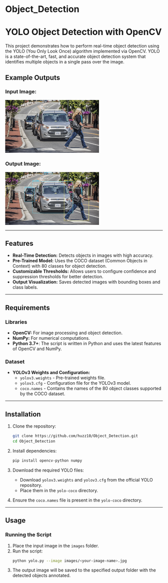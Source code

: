 # Object_Detection
# YOLO Object Detection with OpenCV

This project demonstrates how to perform real-time object detection using the YOLO (You Only Look Once) algorithm implemented via OpenCV. YOLO is a state-of-the-art, fast, and accurate object detection system that identifies multiple objects in a single pass over the image.
## Example Outputs

### Input Image:
<img src="images/car.jpg" alt="Input Image" width="300"/>

### Output Image:
<img src="output/detected_output.jpg" alt="Output Image" width="300"/>

---

## Features

- **Real-Time Detection:** Detects objects in images with high accuracy.
- **Pre-Trained Model:** Uses the COCO dataset (Common Objects in Context) with 80 classes for object detection.
- **Customizable Thresholds:** Allows users to configure confidence and suppression thresholds for better detection.
- **Output Visualization:** Saves detected images with bounding boxes and class labels.

---

## Requirements

### Libraries

- **OpenCV:** For image processing and object detection.
- **NumPy:** For numerical computations.
- **Python 3.7+**: The script is written in Python and uses the latest features of OpenCV and NumPy.

### Dataset

- **YOLOv3 Weights and Configuration:**
  - `yolov3.weights` - Pre-trained weights file.
  - `yolov3.cfg` - Configuration file for the YOLOv3 model.
  - `coco.names` - Contains the names of the 80 object classes supported by the COCO dataset.

---

## Installation

1. Clone the repository:
    ```bash
    git clone https://github.com/huzz10/Object_Detection.git
    cd Object_Detection
    ```

2. Install dependencies:
    ```bash
    pip install opencv-python numpy
    ```

3. Download the required YOLO files:
    - Download `yolov3.weights` and `yolov3.cfg` from the official YOLO repository.
    - Place them in the `yolo-coco` directory.

4. Ensure the `coco.names` file is present in the `yolo-coco` directory.

---

## Usage

### Running the Script

1. Place the input image in the `images` folder.
2. Run the script:
    ```bash
    python yolo.py --image images/<your-image-name>.jpg
    ```
3. The output image will be saved to the specified output folder with the detected objects annotated.





